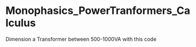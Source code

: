 # Monophasics_PowerTranformers_Calculus
 Dimension a Transformer between 500-1000VA with this code 
